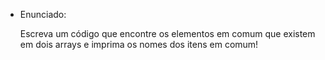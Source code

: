 - Enunciado:
    
    Escreva um código que encontre os elementos em comum que existem em dois arrays e imprima os nomes dos itens em comum!